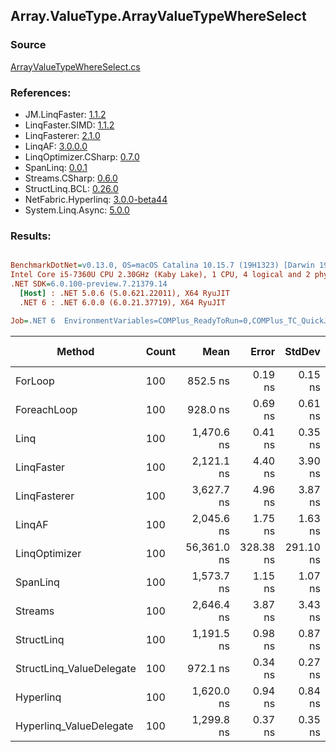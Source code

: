 ﻿## Array.ValueType.ArrayValueTypeWhereSelect

### Source
[ArrayValueTypeWhereSelect.cs](../LinqBenchmarks/Array/ValueType/ArrayValueTypeWhereSelect.cs)

### References:
- JM.LinqFaster: [1.1.2](https://www.nuget.org/packages/JM.LinqFaster/1.1.2)
- LinqFaster.SIMD: [1.1.2](https://www.nuget.org/packages/LinqFaster.SIMD/1.0.3)
- LinqFasterer: [2.1.0](https://www.nuget.org/packages/LinqFasterer/2.1.0)
- LinqAF: [3.0.0.0](https://www.nuget.org/packages/LinqAF/3.0.0.0)
- LinqOptimizer.CSharp: [0.7.0](https://www.nuget.org/packages/LinqOptimizer.CSharp/0.7.0)
- SpanLinq: [0.0.1](https://www.nuget.org/packages/SpanLinq/0.0.1)
- Streams.CSharp: [0.6.0](https://www.nuget.org/packages/Streams.CSharp/0.6.0)
- StructLinq.BCL: [0.26.0](https://www.nuget.org/packages/StructLinq/0.26.0)
- NetFabric.Hyperlinq: [3.0.0-beta44](https://www.nuget.org/packages/NetFabric.Hyperlinq/3.0.0-beta44)
- System.Linq.Async: [5.0.0](https://www.nuget.org/packages/System.Linq.Async/5.0.0)

### Results:
``` ini

BenchmarkDotNet=v0.13.0, OS=macOS Catalina 10.15.7 (19H1323) [Darwin 19.6.0]
Intel Core i5-7360U CPU 2.30GHz (Kaby Lake), 1 CPU, 4 logical and 2 physical cores
.NET SDK=6.0.100-preview.7.21379.14
  [Host] : .NET 5.0.6 (5.0.621.22011), X64 RyuJIT
  .NET 6 : .NET 6.0.0 (6.0.21.37719), X64 RyuJIT

Job=.NET 6  EnvironmentVariables=COMPlus_ReadyToRun=0,COMPlus_TC_QuickJitForLoops=1,COMPlus_TieredPGO=1  Runtime=.NET 6.0  

```
|                   Method | Count |        Mean |     Error |    StdDev |         Ratio | RatioSD |   Gen 0 | Gen 1 | Gen 2 | Allocated |
|------------------------- |------ |------------:|----------:|----------:|--------------:|--------:|--------:|------:|------:|----------:|
|                  ForLoop |   100 |    852.5 ns |   0.19 ns |   0.15 ns |      baseline |         |       - |     - |     - |         - |
|              ForeachLoop |   100 |    928.0 ns |   0.69 ns |   0.61 ns |  1.09x slower |   0.00x |       - |     - |     - |         - |
|                     Linq |   100 |  1,470.6 ns |   0.41 ns |   0.35 ns |  1.72x slower |   0.00x |  0.1030 |     - |     - |     216 B |
|               LinqFaster |   100 |  2,121.1 ns |   4.40 ns |   3.90 ns |  2.49x slower |   0.00x |  4.7264 |     - |     - |   9,904 B |
|             LinqFasterer |   100 |  3,627.7 ns |   4.96 ns |   3.87 ns |  4.26x slower |   0.00x |  6.0234 |     - |     - |  12,624 B |
|                   LinqAF |   100 |  2,045.6 ns |   1.75 ns |   1.63 ns |  2.40x slower |   0.00x |       - |     - |     - |         - |
|            LinqOptimizer |   100 | 56,361.0 ns | 328.38 ns | 291.10 ns | 66.11x slower |   0.36x | 74.0356 |     - |     - | 156,327 B |
|                 SpanLinq |   100 |  1,573.7 ns |   1.15 ns |   1.07 ns |  1.85x slower |   0.00x |       - |     - |     - |         - |
|                  Streams |   100 |  2,646.4 ns |   3.87 ns |   3.43 ns |  3.11x slower |   0.00x |  0.4654 |     - |     - |     976 B |
|               StructLinq |   100 |  1,191.5 ns |   0.98 ns |   0.87 ns |  1.40x slower |   0.00x |  0.0305 |     - |     - |      64 B |
| StructLinq_ValueDelegate |   100 |    972.1 ns |   0.34 ns |   0.27 ns |  1.14x slower |   0.00x |       - |     - |     - |         - |
|                Hyperlinq |   100 |  1,620.0 ns |   0.94 ns |   0.84 ns |  1.90x slower |   0.00x |       - |     - |     - |         - |
|  Hyperlinq_ValueDelegate |   100 |  1,299.8 ns |   0.37 ns |   0.35 ns |  1.52x slower |   0.00x |       - |     - |     - |         - |
